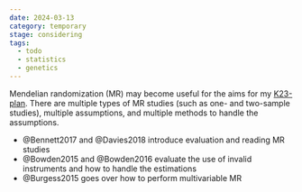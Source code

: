 ```yaml
---
date: 2024-03-13
category: temporary
stage: considering
tags:
  - todo
  - statistics
  - genetics
---
```


Mendelian randomization (MR) may become useful for the aims for my [K23-plan](../permanent/K23-plan.md). 
There are multiple types of MR studies (such as one- and two-sample studies), multiple assumptions, and multiple methods to handle the assumptions. 

- @Bennett2017 and @Davies2018 introduce evaluation and reading MR studies
- @Bowden2015 and @Bowden2016 evaluate the use of invalid instruments and how to handle the estimations
- @Burgess2015 goes over how to perform multivariable MR